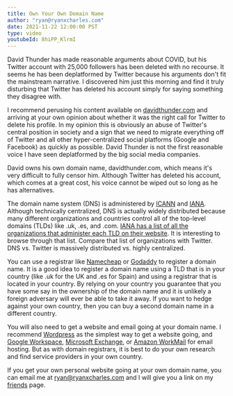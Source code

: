 ```yaml
---
title: Own Your Own Domain Name
author: "ryan@ryanxcharles.com"
date: 2021-11-22 12:00:00 PST
type: video
youtubeId: 8hiPP_KlrmI
---
```


David Thunder has made reasonable arguments about COVID, but his Twitter account with 25,000 followers has been deleted with no recourse. It seems he has been deplatformed by Twitter because his arguments don't fit the mainstream narrative. I discovered him just this morning and find it truly disturbing that Twitter has deleted his account simply for saying something they disagree with.

I recommend perusing his content available on [davidthunder.com](http://www.davidthunder.com) and arriving at your own opinion about whether it was the right call for Twitter to delete his profile. In my opinion this is obviously an abuse of Twitter's central position in society and a sign that we need to migrate everything off of Twitter and all other hyper-centralized social platforms (Google and Facebook) as quickly as possible. David Thunder is not the first reasonable voice I have seen deplatformed by the big social media companies.

David owns his own domain name, davidthunder.com, which means it's very difficult to fully censor him. Although Twitter has deleted his account, which comes at a great cost, his voice cannot be wiped out so long as he has alternatives.

The domain name system (DNS) is administered by [ICANN](https://www.icann.org) and [IANA](https://www.iana.org). Although technically centralized, DNS is actually widely distributed because many different organizations and countries control all of the top-level domains (TLDs) like .uk, .es, and .com. [IANA has a list of all the organizations that administer each TLD on their website](https://www.iana.org/domains/root/db). It is interesting to browse through that list. Compare that list of organizations with Twitter. DNS vs. Twitter is massively distributed vs. highly centralized.

You can use a registrar like [Namecheap](https://www.namecheap.com) or [Godaddy](https://www.godaddy.com) to register a domain name. It is a good idea to register a domain name using a TLD that is in your country (like .uk for the UK and .es for Spain) and using a registrar that is located in your country. By relying on your country you guarantee that you have some say in the ownership of the domain name and it is unlikely a foreign adversary will ever be able to take it away. If you want to hedge against your own country, then you can buy a second domain name in a different country.

You will also need to get a website and email going at your domain name. I recommend [Wordpress](https://www.wordpress.com) as the simplest way to get a website going, and [Google Workspace](https://workspace.google.com), [Microsoft Exchange](https://www.microsoft.com/en-us/microsoft-365/business/compare-all-microsoft-365-business-products-b), or [Amazon WorkMail](https://aws.amazon.com/workmail/) for email hosting. But as with domain registrars, it is best to do your own research and find service providers in your own country.

If you get your own personal website going at your own domain name, you can email me at ryan@ryanxcharles.com and I will give you a link on my [friends](https://www.ryanxcharles.com/friends) page.